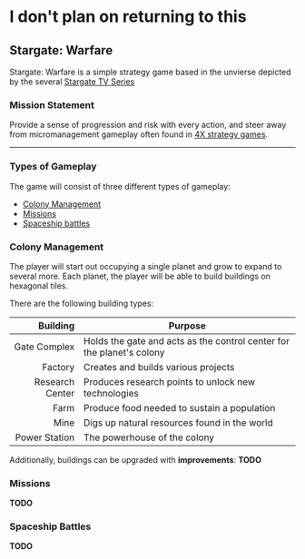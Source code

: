 # I don't plan on returning to this

## Stargate: Warfare
Stargate: Warfare is a simple strategy game based in the unvierse depicted by the several [Stargate TV Series](https://en.wikipedia.org/wiki/Stargate)

### Mission Statement
Provide a sense of progression and risk with every action, and steer away from micromanagement gameplay often found in [4X strategy games](https://en.wikipedia.org/wiki/4X).

---

### Types of Gameplay
The game will consist of three different types of gameplay:
- [Colony Management](#Colonies)
- [Missions](#Missions)
- [Spaceship battles](#Battles)

### Colony Management <a name="Colonies"></a>
The player will start out occupying a single planet and grow to expand to several more. Each planet, the player will be able to build buildings on hexagonal tiles.

[//]: # "TODO: Add more info on the types, such as what resource they produce and what resources they take"
There are the following building types:

| Building        | Purpose                                                               |
| ---:            | ---                                                                   |
| Gate Complex    | Holds the gate and acts as the control center for the planet's colony |
| Factory         | Creates and builds various projects                                   |
| Research Center | Produces research points to unlock new technologies                   |
| Farm            | Produce food needed to sustain a population                           |
| Mine            | Digs up natural resources found in the world                          |
| Power Station   | The powerhouse of the colony                                          |

Additionally, buildings can be upgraded with __improvements__: __TODO__

### Missions <a name="Missions"></a>
__TODO__
    
### Spaceship Battles <a name="Battles"></a>
__TODO__

